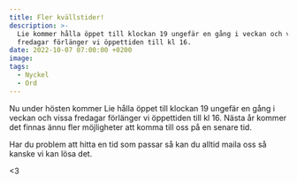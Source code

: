 ```yaml
---
title: Fler kvällstider!
description: >-
  Lie kommer hålla öppet till klockan 19 ungefär en gång i veckan och vissa
  fredagar förlänger vi öppettiden till kl 16.
date: 2022-10-07 07:00:00 +0200
image:
tags:
  - Nyckel
  - Ord
---
```

Nu under hösten kommer Lie h&aring;lla öppet till klockan 19 ungefär en g&aring;ng i veckan och vissa fredagar förlänger vi öppettiden till kl 16. Nästa &aring;r kommer det finnas ännu fler möjligheter att komma till oss p&aring; en senare tid.

Har du problem att hitta en tid som passar s&aring; kan du alltid maila oss s&aring; kanske vi kan lösa det.

&lt;3

&nbsp;

&nbsp;

&nbsp;